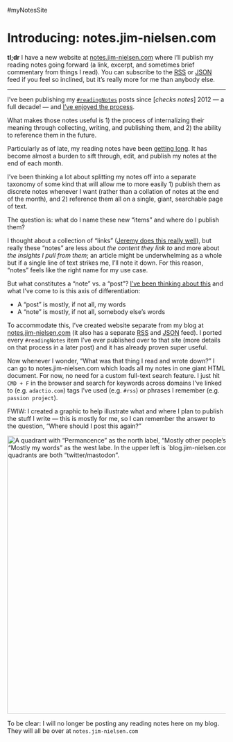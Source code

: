 #myNotesSite

# Introducing: notes.jim-nielsen.com

**tl;dr** I have a new website at [notes.jim-nielsen.com](https://notes.jim-nielsen.com) where I’ll publish my reading notes going forward (a link, excerpt, and sometimes brief commentary from things I read). You can subscribe to the [RSS](https://notes.jim-nielsen.com/feed.xml) or [JSON](https://notes.jim-nielsen.com/feed.json) feed if you feel so inclined, but it’s really more for me than anybody else.

---

I’ve been publishing my [`#readingNotes`](https://blog.jim-nielsen.com/tags#readingNotes) posts since [_checks notes_] 2012 — a full decade! — and [I’ve enjoyed the process](https://blog.jim-nielsen.com/2022/writing-and-waiting/).

What makes those notes useful is 1) the process of internalizing their meaning through collecting, writing, and publishing them, and 2) the ability to reference them in the future.

Particularly as of late, my reading notes have been [getting long](https://blog.jim-nielsen.com/2023/reading-notes-january/). It has become almost a burden to sift through, edit, and publish my notes at the end of each month.

I’ve been thinking a lot about splitting my notes off into a separate taxonomy of some kind that will allow me to more easily 1) publish them as discrete notes whenever I want (rather than a collation of notes at the end of the month), and 2) reference them all on a single, giant, searchable page of text.

The question is: what do I name these new “items” and where do I publish them?

I thought about a collection of “links” ([Jeremy does this really well](https://adactio.com/links)), but really these “notes” are less about _the content they link to_ and more about _the insights I pull from them_; an article might be underwhelming as a whole but if a single line of text strikes me, I’ll note it down. For this reason, “notes” feels like the right name for my use case.

But what constitutes a “note” vs. a “post”? [I’ve been thinking about this](https://mastodon.social/@jimniels/109761718890830053) and what I’ve come to is this axis of differentiation:

- A “post” is mostly, if not all, my words
- A “note” is mostly, if not all, somebody else’s words

To accommodate this, I’ve created website separate from my blog at [notes.jim-nielsen.com](https://notes.jim-nielsen.com) (it also has a separate [RSS](https://notes.jim-nielsen.com/feed.xml) and [JSON](https://notes.jim-nielsen.com/feed.json) feed). I ported every `#readingNotes` item I’ve ever published over to that site (more details on that process in a later post) and it has already proven super useful.

Now whenever I wonder, “What was that thing I read and wrote down?” I can go to notes.jim-nielsen.com which loads all my notes in one giant HTML document. For now, no need for a custom full-text search feature. I just hit `CMD + F` in the browser and search for keywords across domains I’ve linked to (e.g. `adactio.com`) tags I’ve used (e.g. `#rss`) or phrases I remember (e.g. `passion project`).

FWIW: I created a graphic to help illustrate what and where I plan to publish the stuff I write — this is mostly for me, so I can remember the answer to the question, “Where should I post this again?”

<img src="https://cdn.jim-nielsen.com/blog/2023/notes-quadrants.png" width="932" height="640" alt="A quadrant with “Permancence” as the north label, “Mostly other people’s words” as the east label, “Ephemeral” as the south label, and “Mostly my words” as the west labe. In the upper left is `blog.jim-nielsen.com`, upper right is `notes.jim-nielsen.com` and the two lower quadrants are both “twitter/mastodon”." />

To be clear: I will no longer be posting any reading notes here on my blog. They will all be over at `notes.jim-nielsen.com`
